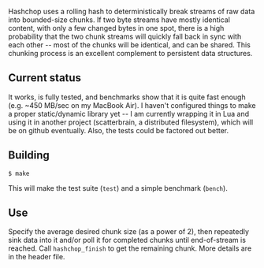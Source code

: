 Hashchop uses a rolling hash to deterministically break streams of raw
data into bounded-size chunks. If two byte streams have mostly identical
content, with only a few changed bytes in one spot, there is a high
probability that the two chunk streams will quickly fall back in sync
with each other -- most of the chunks will be identical, and can be
shared. This chunking process is an excellent complement to persistent
data structures.


## Current status

It works, is fully tested, and benchmarks show that it is quite fast
enough (e.g. ~450 MB/sec on my MacBook Air). I haven't configured things
to make a proper static/dynamic library yet -- I am currently wrapping
it in Lua and using it in another project (scatterbrain, a distributed
filesystem), which will be on github eventually. Also, the tests could
be factored out better.


## Building

    $ make

This will make the test suite (`test`) and a simple benchmark (`bench`).


## Use

Specify the average desired chunk size (as a power of 2), then
repeatedly sink data into it and/or poll it for completed chunks until
end-of-stream is reached. Call `hashchop_finish` to get the remaining
chunk. More details are in the header file.
